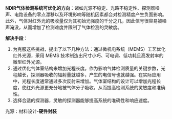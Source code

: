 **NDIR气体检测系统可优化的方向**：诸如光源不稳定、光路不稳定性、探测器噪声、电路设备的零点漂移以及环境影响等随机因素都会对检测精度产生负面影响。此外，气体对红外光的吸收量仅为其初始光强度的千分之几，因此信号很容易被噪声淹没，从而增加了检测难度并限制了气体检测的灵敏度。

**解决手段**：

1. 为克服这些挑战，提出了以下几种方法：通过微机电系统（MEMS）工艺优化红外光源，采用 MEMS 技术制造出尺寸小巧、可电调、低功耗且高发射率的微型红外光源。
2. 通过优化气体室结构来增加光程长度。作为影响气体检测质量的关键参数，光程越长，探测器吸收的辐射量就越多，产生的电信号也就越强。在实际应用中，光程长度通常通过多次反射来增加。气体室结构的设计可以增加光程长度，使红外光源更充分地被气体分子吸收，从而提高检测系统的灵敏度和准确性。
3. 选择合适的探测器，灵敏的探测器能够提高系统的准确性和响应速度。



光源：材料设计-**硬件封装**

